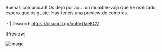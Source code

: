 Buenas comunidad! Os dejo por aquí un mumble-voip que he realizado, espero que os guste. Hay teneis una preview de como es.

・| Discord: https://discord.gg/xuRvUaeKCV

[Preview]

![image](https://user-images.githubusercontent.com/103532607/163737184-b6a463e5-7879-420c-b363-862335117ac8.png)
